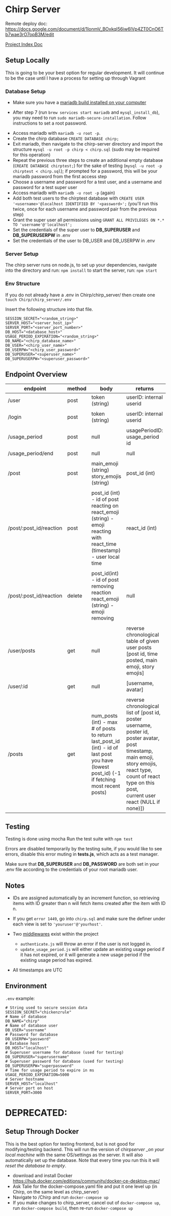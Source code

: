 # Chirp Server

Remote deploy doc: https://docs.google.com/document/d/1IonmV_BOxkqI56iw6IVp4ZT0CnO6Tb7wae3rO7opB3M/edit

[Project Index Doc](https://docs.google.com/document/d/1WC8eKnYijWmRO7eOeEbbEBjopqHpNJqIbNR4QR5AiE0/edit?usp=sharing)

## Setup Locally

This is going to be your best option for regular development. It will continue to be the case until I have a process for setting up through Vagrant

### Database Setup

-   Make sure you have a [mariadb build installed on your computer](https://mariadb.com/resources/blog/installing-mariadb-10-1-16-on-mac-os-x-with-homebrew/)

*   After step 7 (run `brew services start mariadb` and `mysql_install_db`), you may need to run `sudo mariadb-secure-installation`. Follow instructions to set a root password.

-   Access mariadb with `mariadb -u root -p`.
-   Create the chirp database `CREATE DATABASE chirp;`
-   Exit mariadb, then navigate to the chirp-server directory and import the structure `mysql -u root -p chirp < chirp.sql` (sudo may be required for this operation)
-   Repeat the previous three steps to create an additional empty database (`CREATE DATABASE chirptest;`) for the sake of testing (`mysql -u root -p chirptest < chirp.sql`); if prompted for a password, this will be your mariadb password from the first access step 
-   Choose a username and password for a test user, and a username and password for a test super user
-   Access mariadb with `mariadb -u root -p` (again)
-   Add both test users to the chirptest database with `CREATE USER '<username>'@localhost IDENTIFIED BY '<password>';` (you'll run this twice, once for each username and password pair from the previous step)
-   Grant the super user all permissions using `GRANT ALL PRIVILEGES ON *.* TO 'username'@'localhost';`
-   Set the credentials of the super user to **DB_SUPERUSER** and **DB_SUPERUSERPW** in .env
-   Set the credentials of the user to DB_USER and DB_USERPW in .env

### Server Setup

The chirp server runs on node.js, to set up your dependencies, navigate into the directory and run: `npm install`
to start the server, run: `npm start`

### Env Structure

If you do not already have a .env in Chirp/chirp_server/ then create one `touch Chirp/chirp_server/.env`

Insert the following structure into that file.

```
SESSION_SECRET="<random_string>"
SERVER_HOST="<server_host_ip>"
SERVER_PORT="<server_port_number>"
DB_HOST="<database_host>"
USAGE_PERIOD_EXPIRATION="<random_string>"
DB_NAME="<chirp_database_name>"
DB_USER="<chirp_user_name>"
DB_USERPW="<chirp_user_password>"
DB_SUPERUSER="<superuser_name>"
DB_SUPERUSERPW="<superuser_password>"
```

## Endpoint Overview

| endpoint                | method | body                                                                                                                                            | returns                                                                                                                                                                                                              |
| ----------------------- | ------ | ----------------------------------------------------------------------------------------------------------------------------------------------- | -------------------------------------------------------------------------------------------------------------------------------------------------------------------------------------------------------------------- |
| /user                   | post   | token (string)                                                                                                                                  | userID: internal userid                                                                                                                                                                                              |
|                         |        |                                                                                                                                                 |
| /login                  | post   | token (string)                                                                                                                                  | userID: internal userid                                                                                                                                                                                              |
|                         |        |                                                                                                                                                 |
| /usage_period           | post   | null                                                                                                                                            | usagePeriodID: usage_period id                                                                                                                                                                                       |
|                         |        |                                                                                                                                                 |
| /usage_period/end       | post   | null                                                                                                                                            | null                                                                                                                                                                                                                 |
|                         |        |                                                                                                                                                 |
| /post                   | post   | main_emoji (string)<br>story_emojis (string)                                                                                                    | post_id (int)                                                                                                                                                                                                        |
|                         |        |                                                                                                                                                 |
| /post/:post_id/reaction | post   | post_id (int) - id of post reacting on<br>react_emoji (string) - emoji reacting with<br>react_time (timestamp) - user local time                | react_id (int)                                                                                                                                                                                                       |
|                         |        |                                                                                                                                                 |
| /post/:post_id/reaction | delete | post_id(int) - id of post removing reaction<br>react_emoji (string) - emoji removing                                                            | null                                                                                                                                                                                                                 |
|                         |        |                                                                                                                                                 |
| /user/posts             | get    | null                                                                                                                                            | reverse chronological table of given user posts<br>[post id, time posted, main emoji, story emojis]                                                                                                                  |
|                         |        |                                                                                                                                                 |
| /user/:id               | get    | null                                                                                                                                            | [username, avatar]                                                                                                                                                                                                   |
|                         |        |                                                                                                                                                 |
| /posts                  | get    | num_posts (int) - max # of posts to return<br>last_post_id (int) - id of last post you have (lowest post_id) (-1 if fetching most recent posts) | reverse chronological list of [post id, poster username, poster id, poster avatar, post timestamp, main emoji,<br>story emojis, react type, count of react type on this post,<br>current user react (NULL if none)]) |

## Testing

Testing is done using mocha
Run the test suite with `npm test`

Errors are disabled temporarily by the testing suite, if you would like to see errors, disable this error muting in **tests.js**, which acts as a test manager.

Make sure that **DB_SUPERUSER** and **DB_PASSWORD** are both set in your .env file according to the credentials of your root mariadb user.

## Notes

-   IDs are assigned automatically by an increment function, so retrieving items with ID greater than n will fetch items created after the item with ID n.

-   If you get `error 1449`, go into `chirp.sql` and make sure the definer under each view is set to `'youruser'@'yourhost'`.

-   Two [middlewares](https://expressjs.com/en/guide/using-middleware.html) exist within the project

    -   `authenticate.js` will throw an error if the user is not logged in.
    -   `update_usage_period.js` will either update an existing usage period if it has not expired, or it will generate
        a new usage period if the existing usage period has expired.

-   All timestamps are UTC

## Environment

`.env` example:

```
# String used to secure session data
SESSION_SECRET="chickenzrule"
# Name of database
DB_NAME="chirp"
# Name of database user
DB_USER="username"
# Password for database
DB_USERPW="password"
# Database host
DB_HOST="localhost"
# Superuser username for database (used for testing)
DB_SUPERUSER="superusername"
# Superuser password for database (used for testing)
DB_SUPERUSERPW="superpassword"
# Time for usage period to expire in ms
USAGE_PERIOD_EXPIRATION=5000
# Server hostname
SERVER_HOST="localhost"
# Server port on host
SERVER_PORT=3000
```

# DEPRECATED:

## Setup Through Docker

This is the best option for testing frontend, but is not good for modifying/testing backend. This will run the version of chirp*server \_on your local machine* with the same OS/settings as the server. It will also automatically set up the database. Note that every time you run this it will _reset the database to empty_.

-   download and install Docker https://hub.docker.com/editions/community/docker-ce-desktop-mac/
-   Ask Talie for the docker-compose.yaml file and put it one level up (in Chirp, on the same level as chirp_server)
-   Navigate to /Chirp and run `docker-compose up`
-   If you make changes to chirp_server, cancel out of `docker-compose up`, run `docker-compose build`, then re-run `docker-compose up`
